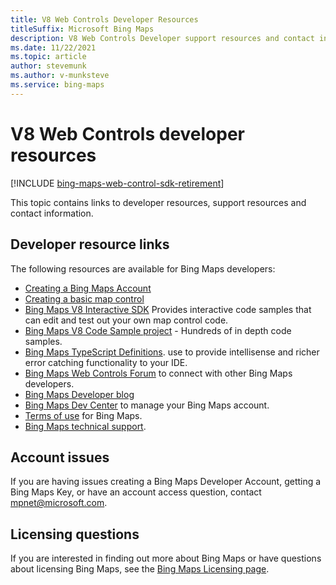 ```yaml
---
title: V8 Web Controls Developer Resources
titleSuffix: Microsoft Bing Maps
description: V8 Web Controls Developer support resources and contact information
ms.date: 11/22/2021
ms.topic: article
author: stevemunk
ms.author: v-munksteve
ms.service: bing-maps
---
```


# V8 Web Controls developer resources

[!INCLUDE [bing-maps-web-control-sdk-retirement](../../includes/bing-maps-web-control-sdk-retirement.md)]

This topic contains links to developer resources, support resources and contact information.

## Developer resource links

The following resources are available for Bing Maps developers:

* [Creating a Bing Maps Account](../getting-started/bing-maps-dev-center-help/creating-a-bing-maps-account.md)
* [Creating a basic map control](/bingmaps/v8-web-control/creating-and-hosting-map-controls/creating-a-basic-map-control)
* [Bing Maps V8 Interactive SDK](https://www.bing.com/api/maps/sdk/mapcontrol/isdk) Provides interactive code samples that can edit and test out your own map control code.
* [Bing Maps V8 Code Sample project](https://bingmapsv8samples.azurewebsites.net/) - Hundreds of in depth code samples.
* [Bing Maps TypeScript Definitions](https://github.com/Microsoft/Bing-Maps-V8-TypeScript-Definitions). use to provide intellisense and richer error catching functionality to your IDE.
* [Bing Maps Web Controls Forum](https://social.msdn.microsoft.com/Forums/home?forum=bingmapsajax&filter=alltypes&sort=lastpostdesc) to connect with other Bing Maps developers.
* [Bing Maps Developer blog](https://blogs.bing.com/maps)
* [Bing Maps Dev Center](https://www.bingmapsportal.com/) to manage your Bing Maps account.
* [Terms of use](https://www.microsoft.com/maps/product/terms.html) for Bing Maps.
* [Bing Maps technical support](https://www.microsoft.com/maps/support).

## Account issues

If you are having issues creating a Bing Maps Developer Account, getting a Bing Maps Key, or have an account access question, contact [mpnet@microsoft.com](mailto:mpnet@microsoft.com).

## Licensing questions

If you are interested in finding out more about Bing Maps or have questions about licensing Bing Maps, see the [Bing Maps Licensing page](https://www.microsoft.com/maps/Licensing/licensing.aspx).
